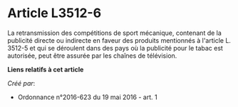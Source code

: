# Article L3512-6

La retransmission des compétitions de sport mécanique, contenant de la publicité directe ou indirecte en faveur des produits
mentionnés à l'article L. 3512-5 et qui se déroulent dans des pays où la publicité pour le tabac est autorisée, peut être
assurée par les chaînes de télévision.

**Liens relatifs à cet article**

_Créé par_:

  - Ordonnance n°2016-623 du 19 mai 2016 - art. 1
